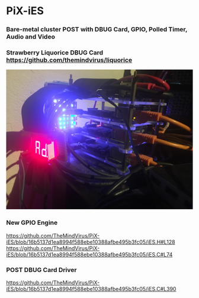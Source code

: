 # PiX-iES
### Bare-metal cluster POST with DBUG Card, GPIO, Polled Timer, Audio and Video
### Strawberry Liquorice DBUG Card https://github.com/themindvirus/liquorice
![alt text](https://github.com/TheMindVirus/PiX-iES/blob/pi4-post/IMG_5363.jpg)

### New GPIO Engine
https://github.com/TheMindVirus/PiX-iES/blob/16b5137d1ea8994f588ebe10388afbe495b3fc05/iES.H#L128 \
https://github.com/TheMindVirus/PiX-iES/blob/16b5137d1ea8994f588ebe10388afbe495b3fc05/iES.C#L74

### POST DBUG Card Driver
https://github.com/TheMindVirus/PiX-iES/blob/16b5137d1ea8994f588ebe10388afbe495b3fc05/iES.C#L390
